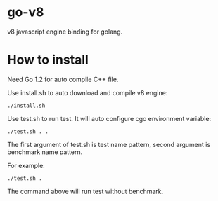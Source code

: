 go-v8
=====

v8 javascript engine binding for golang.

How to install
==============

Need Go 1.2 for auto compile C++ file.

Use install.sh to auto download and compile v8 engine:

```
./install.sh
```

Use test.sh to run test. It will auto configure cgo environment variable:

```
./test.sh . .
```

The first argument of test.sh is test name pattern, second argument is benchmark name pattern.

For example:

```
./test.sh .
```

The command above will run test without benchmark.


